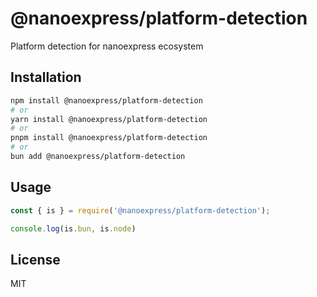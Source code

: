 # @nanoexpress/platform-detection

Platform detection for nanoexpress ecosystem

## Installation

```bash
npm install @nanoexpress/platform-detection
# or
yarn install @nanoexpress/platform-detection
# or
pnpm install @nanoexpress/platform-detection
# or
bun add @nanoexpress/platform-detection
```

## Usage

```js
const { is } = require('@nanoexpress/platform-detection');

console.log(is.bun, is.node)
```

## License

MIT
